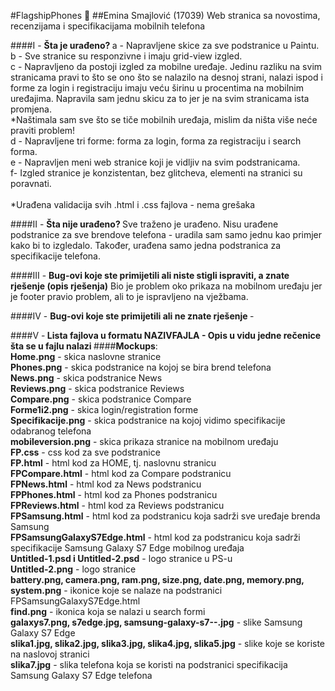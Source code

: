 #FlagshipPhones :iphone:
##Emina Smajlović (17039)
Web stranica sa novostima, recenzijama i specifikacijama mobilnih telefona

####I - <b>Šta je urađeno? </b>
a - Napravljene skice za sve podstranice u Paintu. </br>
b - Sve stranice su responzivne i imaju grid-view izgled. </br>
c - Napravljeno da postoji izgled za mobilne uređaje. Jedinu razliku na svim stranicama pravi to što se ono što se nalazilo na desnoj strani, nalazi ispod i forme za login i registraciju imaju veću širinu u procentima na mobilnim uređajima. Napravila sam jednu skicu za to jer je na svim stranicama ista promjena.</br>
*Naštimala sam sve što se tiče mobilnih uređaja, mislim da ništa više neće praviti problem!</br>
d - Napravljene tri forme: forma za login, forma za registraciju i search forma. </br>
e - Napravljen meni web stranice koji je vidljiv na svim podstranicama. </br>
f- Izgled stranice je konzistentan, bez glitcheva, elementi na stranici su poravnati.</br>
</br>
*Urađena validacija svih .html i .css fajlova - nema grešaka</br>

####II - <b>Šta nije urađeno? </b>
Sve traženo je urađeno. Nisu urađene podstranice za sve brendove telefona - uradila sam samo jednu kao primjer kako bi to izgledalo. Također, urađena samo jedna podstranica za specifikacije telefona. </br>

####III - <b>Bug-ovi koje ste primijetili ali niste stigli ispraviti, a znate rješenje (opis rješenja)</b>
Bio je problem oko prikaza na mobilnom uređaju jer je footer pravio problem, ali to je ispravljeno na vježbama.</br>
 
####IV -  <b>Bug-ovi koje ste primijetili ali ne znate rješenje </b>
-</br>

####V -<b> Lista fajlova u formatu NAZIVFAJLA - Opis u vidu jedne rečenice šta se u fajlu nalazi </b>
####<b>Mockups</b>:  </br>
<b>Home.png</b> - skica naslovne stranice </br>
<b>Phones.png</b> - skica podstranice na kojoj se bira brend telefona </br>
<b>News.png</b> - skica podstranice News </br>
<b>Reviews.png</b> - skica podstranice Reviews </br>
<b>Compare.png</b> - skica podstranice Compare </br>
<b>Forme1i2.png</b> - skica login/registration forme </br>
<b>Specifikacije.png</b> - skica podstranice na kojoj vidimo specifikacije odabranog telefona </br>
<b>mobileversion.png</b> - skica prikaza stranice na mobilnom uređaju </br>
<b>FP.css</b> - css kod za sve podstranice </br>
<b>FP.html</b> - html kod za HOME, tj. naslovnu stranicu </br>
<b>FPCompare.html</b> - html kod za Compare podstranicu </br>
<b>FPNews.html</b> - html kod za News podstranicu </br>
<b>FPPhones.html</b> - html kod za Phones podstranicu </br>
<b>FPReviews.html</b> - html kod za Reviews podstranicu </br>
<b>FPSamsung.html</b> - html kod za podstranicu koja sadrži sve uređaje brenda Samsung </br>
<b>FPSamsungGalaxyS7Edge.html</b> - html kod za podstranicu koja sadrži specifikacije Samsung Galaxy S7 Edge mobilnog uređaja </br> 
<b>Untitled-1.psd i Untitled-2.psd</b> - logo stranice u PS-u </br>
<b>Untitled-2.png</b> - logo stranice </br>
<b>battery.png, camera.png, ram.png, size.png, date.png, memory.png, system.png</b> - ikonice koje se nalaze na podstranici FPSamsungGalaxyS7Edge.html  </br>
<b>find.png</b> - ikonica koja se nalazi u search formi </br>
<b>galaxys7.png, s7edge.jpg, samsung-galaxy-s7--.jpg</b> - slike Samsung Galaxy S7 Edge  </br>
<b>slika1.jpg, slika2.jpg, slika3.jpg, slika4.jpg, slika5.jpg</b> - slike koje se koriste na naslovoj stranici  </br>
<b>slika7.jpg</b> - slika telefona koja se koristi na podstranici specifikacija Samsung Galaxy S7 Edge telefona</br></br>



